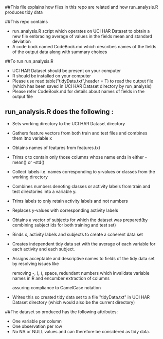##This file explains how files in this repo are related and how run_analysis.R produces tidy data

##This repo contains 
* run_analysis.R script which operates on UCI HAR Dataset to obtain a new file embracing average of values 
in the fields mean and standard deviation
* A code book named CodeBook.md which describes names of the fields of the output data along with summary choices



##To run run_analysis.R
* UCI HAR Dataset should be present on your computer 
* R should be installed on your computer
* Please use read.table("tidyData.txt",header = T) to read the output file 
   (which has been  saved in UCI HAR Dataset directory by run_analysis)
* Please refer CodeBook.md for details about names of fields in the output file

## run_analysis.R  does the following :
* Sets working directory to the UCI HAR Dataset directory



* Gathers feature vectors from both train and test files and combines them itno variable x


* Obtains names of features from features.txt


* Trims x to contain only those columns whose name
ends in either -mean() or -std()



* Collect labels i.e. names corresponding to y-values or classes from the working directory


* Combines numbers denoting classes or activity labels  from train and test directories into a variable y.


* Trims labels to only retain activity labels and not numbers

* Replaces y-values with corresponding activity labels

* Obtains a vector of subjects for which the dataset was prepared(by combining subject ids for
 both training and test set)


* Binds x, activity labels and subjects to create a coherent data set



* Creates independent tidy data set with the average of each
 variable for each activity and each subject.

* Assigns acceptable and descriptive names to fields of the tidy data set by resolving issues like
	
	 removing -, (, ), space, redundant numbers which  invalidate variable  names in R and encumber extraction of columns

	 assuring compliance to CamelCase notation

* Writes this so created tidy data set to a file "tidyData.txt" in UCI HAR Dataset directory
 (which would also be the current directory)

##The dataset so produced has the following attributes:
* One variable per column
* One observation per row
* No NA or NULL values
and can therefore be considered as tidy data.